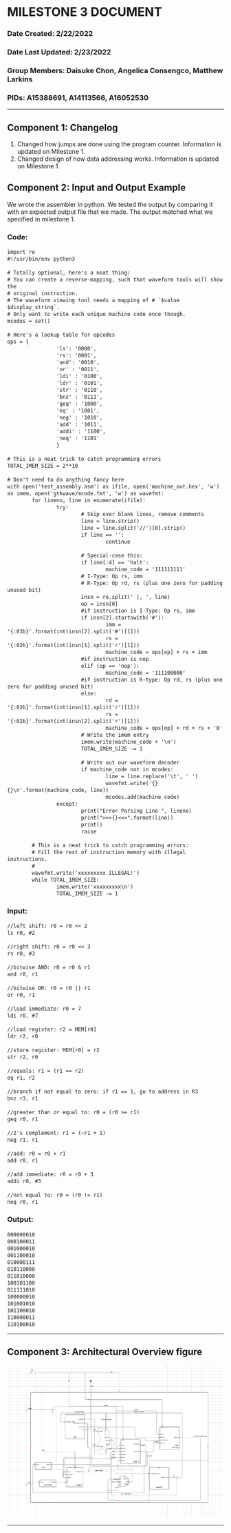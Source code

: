 
# **MILESTONE 3 DOCUMENT**
### Date Created: 2/22/2022
### Date Last Updated: 2/23/2022
### Group Members: Daisuke Chon, Angelica Consengco, Matthew Larkins
### PIDs: A15388691, A14113566, A16052530
* * *
## **Component 1:** Changelog
1. Changed how jumps are done using the program counter. Information is updated on Milestone 1.
2. Changed design of how data addressing works. Information is updated on Milestone 1.

## **Component 2:** Input and Output Example
We wrote the assembler in python. We tested the output by comparing it with an expected output file that we made. The output matched what we specified in milestone 1.
### Code:
	import re
	#!/usr/bin/env python3

	# Totally optional, here's a neat thing:
	# You can create a reverse-mapping, such that waveform tools will show the
	# original instruction.
	# The waveform viewing tool needs a mapping of # `$value $display_string`.
	# Only want to write each unique machine code once though.
	mcodes = set()

	# Here's a lookup table for opcodes
	ops = {
					'ls': '0000',
					'rs': '0001',
					'and': '0010',
					'or' : '0011',
					'ldi' : '0100',
					'ldr' : '0101',
					'str' : '0110',
					'bnz' : '0111',
					'geq' : '1000',
					'eq' : '1001',
					'neg' : '1010',
					'add' : '1011',
					'addi' : '1100',
					'neq' : '1101'
					}

	# This is a neat trick to catch programming errors
	TOTAL_IMEM_SIZE = 2**10

	# Don't need to do anything fancy here
	with open('test_assembly.asm') as ifile, open('machine_out.hex', 'w') as imem, open('gtkwave/mcode.fmt', 'w') as wavefmt:
			for lineno, line in enumerate(ifile):
					try:
							# Skip over blank lines, remove comments
							line = line.strip()
							line = line.split('//')[0].strip()
							if line == '':
									continue
			
							# Special-case this:
							if line[:4] == 'halt':
									machine_code = '111111111'
							# I-Type: Op rs, imm
							# R-Type: Op rd, rs (plus one zero for padding unused bit)
							insn = re.split(' |, ', line)
							op = insn[0]
							#if instruction is I-Type: Op rs, imm
							if insn[2].startswith('#'):
									imm = '{:03b}'.format(int(insn[2].split('#')[1]))
									rs = '{:02b}'.format(int(insn[1].split('r')[1]))
									machine_code = ops[op] + rs + imm
							#if instruction is nop
							elif (op == 'nop'):
									machine_code = '111100000'
							#if instruction is R-type: Op rd, rs (plus one zero for padding unused bit)
							else:
									rd = '{:02b}'.format(int(insn[1].split('r')[1]))
									rs = '{:02b}'.format(int(insn[2].split('r')[1]))
									machine_code = ops[op] + rd + rs + '0'
							# Write the imem entry
							imem.write(machine_code + '\n')
							TOTAL_IMEM_SIZE -= 1

							# Write out our waveform decoder
							if machine_code not in mcodes:
									line = line.replace('\t', ' ')
									wavefmt.write('{} {}\n'.format(machine_code, line))
									mcodes.add(machine_code)
					except:
							print("Error Parsing Line ", lineno)
							print(">>>{}<<<".format(line))
							print()
							raise

			# This is a neat trick to catch programming errors:
			# Fill the rest of instruction memory with illegal instructions.
			#
			wavefmt.write('xxxxxxxxx ILLEGAL!')
			while TOTAL_IMEM_SIZE:
					imem.write('xxxxxxxxx\n')
					TOTAL_IMEM_SIZE -= 1



### Input: 
	//left shift: r0 = r0 << 2
	ls r0, #2 

	//right shift: r0 = r0 << 3
	rs r0, #3

	//bitwise AND: r0 = r0 & r1
	and r0, r1 

	//bitwise OR: r0 = r0 || r1
	or r0, r1

	//load immediate: r0 = 7
	ldi r0, #7

	//load register: r2 = MEM[r0]
	ldr r2, r0

	//store register: MEM[r0] = r2
	str r2, r0

	//equals: r1 = (r1 == r2)
	eq r1, r2 

	//branch if not equal to zero: if r1 == 1, go to address in R3
	bnz r3, r1

	//greater than or equal to: r0 = (r0 >= r1)
	geq r0, r1

	//2's complement: r1 = (~r1 + 1)
	neg r1, r1 

	//add: r0 = r0 + r1
	add r0, r1

	//add immediate: r0 = r0 + 3
	addi r0, #3

	//not equal to: r0 = (r0 != r1)
	neq r0, r1

### Output:
	000000010
	000100011
	001000010
	001100010
	010000111
	010110000
	011010000
	100101100
	011111010
	100000010
	101001010
	101100010
	110000011
	110100010
* * *
## **Component 3:** Architectural Overview figure
<img src="./architecturalFigure.PNG">

* * * 
